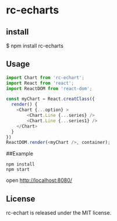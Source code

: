# rc-echarts

## install

$ npm install rc-echarts

## Usage

```js
import Chart from 'rc-echart';
import React from 'react';
import ReactDOM from 'react-dom';

const myChart = React.creatClass({
  render() {
    <Chart {...option} >
        <Chart.Line {...series} />
        <Chart.Line {...series1} />
    </Chart>
  }
})
ReactDOM.render(<myChart />, container);
```

##Example

```
npm install
npm start
```
open [http://localhost:8080/](http://localhost:8080/)

## License

rc-echart is released under the MIT license.